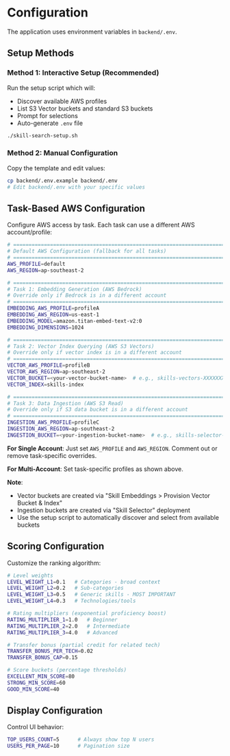 # Configuration

The application uses environment variables in `backend/.env`. 

## Setup Methods

### Method 1: Interactive Setup (Recommended)
Run the setup script which will:
- Discover available AWS profiles
- List S3 Vector buckets and standard S3 buckets
- Prompt for selections
- Auto-generate `.env` file

```bash
./skill-search-setup.sh
```

### Method 2: Manual Configuration
Copy the template and edit values:

```bash
cp backend/.env.example backend/.env
# Edit backend/.env with your specific values
```

## Task-Based AWS Configuration

Configure AWS access by task. Each task can use a different AWS account/profile:

```bash
# =============================================================================
# Default AWS Configuration (fallback for all tasks)
# =============================================================================
AWS_PROFILE=default
AWS_REGION=ap-southeast-2

# =============================================================================
# Task 1: Embedding Generation (AWS Bedrock)
# Override only if Bedrock is in a different account
# =============================================================================
EMBEDDING_AWS_PROFILE=profileA
EMBEDDING_AWS_REGION=us-east-1
EMBEDDING_MODEL=amazon.titan-embed-text-v2:0
EMBEDDING_DIMENSIONS=1024

# =============================================================================
# Task 2: Vector Index Querying (AWS S3 Vectors)
# Override only if vector index is in a different account
# =============================================================================
VECTOR_AWS_PROFILE=profileB
VECTOR_AWS_REGION=ap-southeast-2
VECTOR_BUCKET=<your-vector-bucket-name>  # e.g., skills-vectors-XXXXXXXXXX
VECTOR_INDEX=skills-index

# =============================================================================
# Task 3: Data Ingestion (AWS S3 Read)
# Override only if S3 data bucket is in a different account
# =============================================================================
INGESTION_AWS_PROFILE=profileC
INGESTION_AWS_REGION=ap-southeast-2
INGESTION_BUCKET=<your-ingestion-bucket-name>  # e.g., skills-selector-XXXXXXXXXX
```

**For Single Account**: Just set `AWS_PROFILE` and `AWS_REGION`. Comment out or remove task-specific overrides.

**For Multi-Account**: Set task-specific profiles as shown above.

**Note**: 
- Vector buckets are created via "Skill Embeddings > Provision Vector Bucket & Index"
- Ingestion buckets are created via "Skill Selector" deployment
- Use the setup script to automatically discover and select from available buckets

## Scoring Configuration

Customize the ranking algorithm:

```bash
# Level weights
LEVEL_WEIGHT_L1=0.1   # Categories - broad context
LEVEL_WEIGHT_L2=0.2   # Sub-categories
LEVEL_WEIGHT_L3=0.5   # Generic skills - MOST IMPORTANT
LEVEL_WEIGHT_L4=0.3   # Technologies/tools

# Rating multipliers (exponential proficiency boost)
RATING_MULTIPLIER_1=1.0   # Beginner
RATING_MULTIPLIER_2=2.0   # Intermediate
RATING_MULTIPLIER_3=4.0   # Advanced

# Transfer bonus (partial credit for related tech)
TRANSFER_BONUS_PER_TECH=0.02
TRANSFER_BONUS_CAP=0.15

# Score buckets (percentage thresholds)
EXCELLENT_MIN_SCORE=80
STRONG_MIN_SCORE=60
GOOD_MIN_SCORE=40
```

## Display Configuration

Control UI behavior:

```bash
TOP_USERS_COUNT=5      # Always show top N users
USERS_PER_PAGE=10      # Pagination size
```
